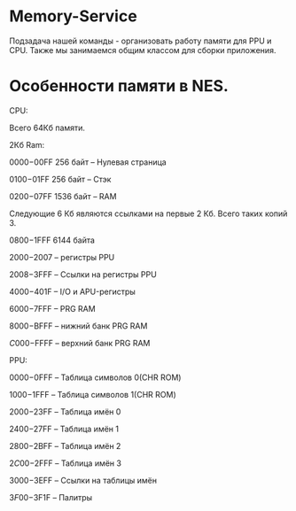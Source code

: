 # Memory-Service
Подзадача нашей команды - организовать работу памяти для PPU и CPU. Также мы занимаемся общим классом для сборки приложения.

# Особенности памяти в NES. 
CPU:

Всего 64Кб памяти.

2Кб Ram:

$0000-$00FF 256 байт – Нулевая страница

$0100-$01FF 256 байт – Стэк

$0200-$07FF 1536 байт – RAM

Следующие 6 Кб являются ссылками на первые 2 Кб. Всего таких копий 3.

$0800-$1FFF 6144 байта

$2000-$2007 – регистры PPU

$2008-$3FFF – Ссылки на регистры PPU

$4000-$401F – I/O и APU-регистры

$6000-$7FFF – PRG RAM

$8000-$BFFF – нижний банк PRG RAM

$C000-$FFFF – верхний банк PRG RAM

PPU:

$0000-$0FFF – Таблица символов 0(CHR ROM)

$1000-$1FFF – Таблица символов 1(CHR ROM)

$2000-$23FF – Таблица имён 0

$2400-$27FF – Таблица имён 1

$2800-$2BFF – Таблица имён 2

$2C00-$2FFF – Таблица имён 3

$3000-$3EFF – Ссылки на таблицы имён

$3F00-$3F1F – Палитры
